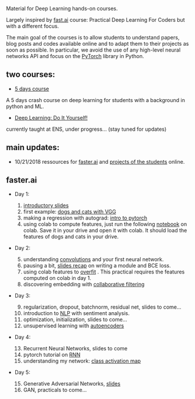 Material for Deep Learning hands-on courses.

Largely inspired by [fast.ai](http://www.fast.ai/) course: Practical Deep Learning For Coders but with a different focus.

The main goal of the courses is to allow students to understand papers, blog posts and codes available online and to adapt them to their projects as soon as possible. In particular, we avoid the use of any high-level neural networks API and focus on the [PyTorch](https://pytorch.org/) library in Python. 

## two courses:

- [5 days course](#fasterai)

A 5 days crash course on deep learning for students with a background in python and ML.

- [Deep Learning: Do It Yourself!](https://www.di.ens.fr/~lelarge/dldiy/)

currently taught at ENS, under progress... (stay tuned for updates)

## main updates:

- 10/21/2018 ressources for [faster.ai](#fasterai) and [projects of the students](https://mlelarge.github.io/dataflowr/projects_xhec18.html) online. 

## faster.ai

- Day 1:
  
  1. [introductory slides](https://mlelarge.github.io/dataflowr/Slides/01_intro_dldiy/index.html)
  2. first example: [dogs and cats with VGG](https://github.com/mlelarge/dataflowr/blob/master/Notebooks/01_intro_DLDIY.ipynb)
  3. making a regression with autograd: [intro to pytorch](https://github.com/mlelarge/dataflowr/blob/master/Notebooks/02_basics_pytorch.ipynb)
  4. using colab to compute features, just run the following [notebook](https://github.com/mlelarge/dataflowr/blob/master/Notebooks/04_dogscast_features_colab.ipynb) on colab. Save it in your drive and open it with colab. It should load the features of dogs and cats in your drive.

- Day 2:
  
  5. understanding [convolutions](https://github.com/mlelarge/dataflowr/blob/master/Notebooks/03_convolution-digit-recognizer_empty.ipynb) and your first neural network.
  6. pausing a bit, [slides recap](https://mlelarge.github.io/dataflowr/Slides/05_some_basics/05_some_basics.html) on writing a module and BCE loss.
  7. using colab features to [overfit](https://github.com/mlelarge/dataflowr/blob/master/Notebooks/04_dogscast_fromcolab_emty.ipynb) . This practical requires the features computed on colab in day 1.
  8. discovering embedding with [collaborative filtering](https://github.com/mlelarge/dataflowr/blob/master/Notebooks/05_collaborative_filtering.ipynb)

- Day 3:
  
  9. regularization, dropout, batchnorm, residual net, slides to come...
  10. introduction to [NLP](https://github.com/mlelarge/dataflowr/blob/master/Notebooks/introduction_NLP.ipynb) with sentiment analysis.
  11. optimization, initialization, slides to come...
  12. unsupervised learning with [autoencoders](https://github.com/mlelarge/dataflowr/blob/master/Notebooks/05_Autoencoder_empty.ipynb)

- Day 4:
  
  13. Recurrent Neural Networks, slides to come
  14. pytorch tutorial on [RNN](https://github.com/mlelarge/dataflowr/blob/master/Notebooks/char_rnn_classification_tutorial.ipynb)
  14. understanding my network: [class activation map](https://github.com/mlelarge/dataflowr/blob/master/Notebooks/CAM.ipynb)

- Day 5:
  
  15. Generative Adversarial Networks, [slides](https://mlelarge.github.io/dataflowr/Slides/GAN/index.html)
  16. GAN, practicals to come...
